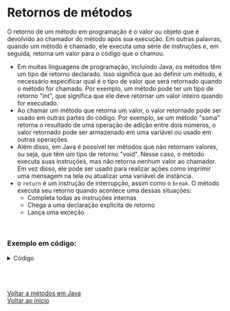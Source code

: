# Retornos de métodos

O retorno de um método em programação é o valor ou objeto que é devolvido ao chamador do método após sua execução. Em outras palavras, quando um método é chamado, ele executa uma série de instruções e, em seguida, retorna um valor para o código que o chamou.

- Em muitas linguagens de programação, incluindo Java, os métodos têm um tipo de retorno declarado. Isso significa que ao definir um método, é necessário especificar qual é o tipo de valor que será retornado quando o método for chamado. Por exemplo, um método pode ter um tipo de retorno "int", que significa que ele deve retornar um valor inteiro quando for executado.
- Ao chamar um método que retorna um valor, o valor retornado pode ser usado em outras partes do código. Por exemplo, se um método "soma" retorna o resultado de uma operação de adição entre dois números, o valor retornado pode ser armazenado em uma variável ou usado em outras operações.
- Além disso, em Java é possível ter métodos que não retornam valores, ou seja, que têm um tipo de retorno "void". Nesse caso, o método executa suas instruções, mas não retorna nenhum valor ao chamador. Em vez disso, ele pode ser usado para realizar ações como imprimir uma mensagem na tela ou atualizar uma variável de instância.
- o `return` é um instrução de interrupção, assim como o `break`. O método executa seu retorno quando acontece uma dessas situações:
    - Completa todas as instruções internas
    - Chega a uma declaração explicita de retorno
    - Lança uma exceção

<br>

### Exemplo em código:
<details>
<summary>Código</summary>

```java
public class ExemploMetodo {

    public static void main(String[] args) {
        int resultado = soma(2, 3);
        System.out.println("A soma é: " + resultado);

        imprimirMensagem();
    }

    public static int soma(int a, int b) {
        int resultado = a + b;
        return resultado;
    }

    public static void imprimirMensagem() {
        System.out.println("Método sem retorno. Essa mensagem foi impressa!");
    }
}
```

</details>

<br>

<br>

<br>

[Voltar a métodos em Java](/Arquivos/Conteudo/2%20-%20Conhecendo%20a%20linguagem%20Java/2.6%20Metodos%20em%20java.md)<br>
[Voltar ao inicio](/README.md)